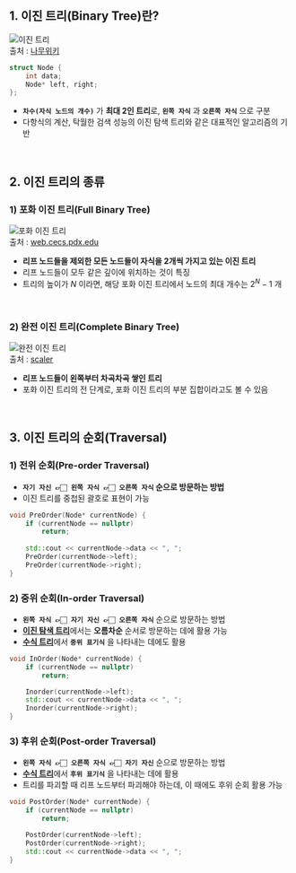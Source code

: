 ## 1. 이진 트리(Binary Tree)란?

![이진 트리](https://i.namu.wiki/i/59LWn3f8_eNGViAn3B4Fn7PDpL802gevs7nPz-hAd3epT2eKPI7bFA7ZyWgvs__ggzq4BJFEm-fyRELROJFf_A5VSdJks7RwrRSWq7gr-r6ROZkz8FF0kkekmAlOYGGS4ZEKYh9MYdWn4rk_ieN-AA.gif)  
출처 : [나무위키](https://namu.wiki/w/%ED%8A%B8%EB%A6%AC(%EA%B7%B8%EB%9E%98%ED%94%84))  

```cpp
struct Node {
	int data;
	Node* left, right;
};
```  

- **`차수(자식 노드의 개수)`** 가 **최대 2인 트리**로, **`왼쪽 자식`** 과 **`오른쪽 자식`** 으로 구분
- 다항식의 계산, 탁월한 검색 성능의 이진 탐색 트리와 같은 대표적인 알고리즘의 기반
<br>

## 2. 이진 트리의 종류

### 1) 포화 이진 트리(Full Binary Tree)

![포화 이진 트리](https://web.cecs.pdx.edu/~sheard/course/Cs163/Graphics/FullBinary.jpg)  
출처 : [web.cecs.pdx.edu](https://web.cecs.pdx.edu/~sheard/course/Cs163/Doc/FullvsComplete.html)  

- **리프 노드들을 제외한 모든 노드들이 자식을 2개씩 가지고 있는 이진 트리**
- 리프 노드들이 모두 같은 깊이에 위치하는 것이 특징
- 트리의 높이가 $N$ 이라면, 해당 포화 이진 트리에서 노드의 최대 개수는 $2^N - 1$ 개
<br>

### 2) 완전 이진 트리(Complete Binary Tree)

![완전 이진 트리](https://scaler.com/topics/images/introduction-to-complete-binary-tree.webp)  
출처 : [scaler](https://www.scaler.com/topics/complete-binary-tree/)  

- **리프 노드들이 왼쪽부터 차곡차곡 쌓인 트리**
- 포화 이진 트리의 전 단계로, 포화 이진 트리의 부분 집합이라고도 볼 수 있음  

<br>

## 3. 이진 트리의 순회(Traversal)

### 1) 전위 순회(Pre-order Traversal)

- **`자기 자신 👉🏻 왼쪽 자식 👉🏻 오른쪽 자식` 순으로 방문하는 방법**
- 이진 트리를 중첩된 괄호로 표현이 가능  

```cpp
void PreOrder(Node* currentNode) {
	if (currentNode == nullptr)
		return;
	
	std::cout << currentNode->data << ", ";
	PreOrder(currentNode->left);
	PreOrder(currentNode->right);
}
```  

### 2) 중위 순회(In-order Traversal)

- **`왼쪽 자식 👉🏻 자기 자신 👉🏻 오른쪽 자식`** 순으로 방문하는 방법
- [**이진 탐색 트리**](이진%20탐색%20트리(Binary%20Search%20Tree).md)에서는 **오름차순** 순서로 방문하는 데에 활용 가능
- [**수식 트리**](수식%20트리(Expression%20Tree).md)에서 **`중위 표기식`** 을 나타내는 데에도 활용  

```cpp
void InOrder(Node* currentNode) {
	if (currentNode == nullptr)
		return;

	Inorder(currentNode->left);
	std::cout << currentNode->data << ", ";
	Inorder(currentNode->right);
}
```  

### 3) 후위 순회(Post-order Traversal)

- **`왼쪽 자식 👉🏻 오른쪽 자식 👉🏻 자기 자신`** 순으로 방문하는 방법
- [**수식 트리**](수식%20트리(Expression%20Tree).md)에서 **`후위 표기식`** 을 나타내는 데에 활용
- 트리를 파괴할 때 리프 노드부터 파괴해야 하는데, 이 때에도 후위 순회 활용 가능  

```cpp
void PostOrder(Node* currentNode) {
	if (currentNode == nullptr)
		return;

	PostOrder(currentNode->left);
	PostOrder(currentNode->right);
	std::cout << currentNode->data << ", ";
}
```  


